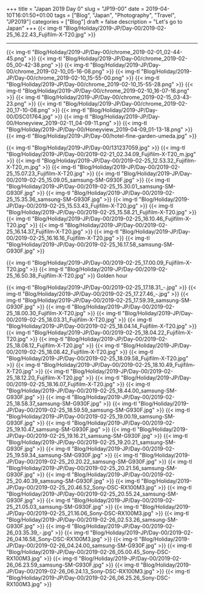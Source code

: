 +++
title = "Japan 2019 Day 0"
slug = "JP19-00"
date = 2019-04-10T16:01:50+01:00
tags = ["Blog", "Japan", "Photography", "Travel", "JP2019"]
categories = ["Blog"]
draft = false
description = "Let's go to Japan"
+++
{{< img-tl "Blog/Holiday/2019-JP/Day-00/2019-02-25_16.22.43_Fujifilm-X-T20.jpg" >}}
<!--more-->
***

{{< img-tl "Blog/Holiday/2019-JP/Day-00/chrome_2019-02-01_02-44-45.png" >}}
{{< img-tl "Blog/Holiday/2019-JP/Day-00/chrome_2019-02-05_00-42-38.png" >}}
{{< img-tl "Blog/Holiday/2019-JP/Day-00/chrome_2019-02-10_05-16-08.png" >}}
{{< img-tl "Blog/Holiday/2019-JP/Day-00/chrome_2019-02-10_15-55-00.png" >}}
{{< img-tl "Blog/Holiday/2019-JP/Day-00/chrome_2019-02-10_15-55-28.png" >}}
{{< img-tl "Blog/Holiday/2019-JP/Day-00/chrome_2019-02-10_16-07-16.png" >}}
{{< img-tl "Blog/Holiday/2019-JP/Day-00/chrome_2019-02-15_03-43-23.png" >}}
{{< img-tl "Blog/Holiday/2019-JP/Day-00/chrome_2019-02-20_17-10-08.png" >}}
{{< img-tl "Blog/Holiday/2019-JP/Day-00/DSC01764.jpg" >}}
{{< img-tl "Blog/Holiday/2019-JP/Day-00/Honeyview_2019-02-11_04-09-11.png" >}}
{{< img-tl "Blog/Holiday/2019-JP/Day-00/Honeyview_2019-04-09_01-13-18.png" >}}
{{< img-tl "Blog/Holiday/2019-JP/Day-00/hotel-fine-garden-umeda.jpg" >}}

{{< img-tl "Blog/Holiday/2019-JP/Day-00/131237059.jpg" >}}
{{< img-tl "Blog/Holiday/2019-JP/Day-00/2019-02-21_02.34.09_Fujifilm-X-T20_m.jpg" >}}
{{< img-tl "Blog/Holiday/2019-JP/Day-00/2019-02-25_12.53.32_Fujifilm-X-T20_m.jpg" >}}
{{< img-tl "Blog/Holiday/2019-JP/Day-00/2019-02-25_15.07.23_Fujifilm-X-T20.jpg" >}}
{{< img-tl "Blog/Holiday/2019-JP/Day-00/2019-02-25_15.09.05_samsung-SM-G930F.jpg" >}}
{{< img-tl "Blog/Holiday/2019-JP/Day-00/2019-02-25_15.30.01_samsung-SM-G930F.jpg" >}}
{{< img-tl "Blog/Holiday/2019-JP/Day-00/2019-02-25_15.35.36_samsung-SM-G930F.jpg" >}}
{{< img-tl "Blog/Holiday/2019-JP/Day-00/2019-02-25_15.53.43_Fujifilm-X-T20.jpg" >}}
{{< img-tl "Blog/Holiday/2019-JP/Day-00/2019-02-25_15.58.21_Fujifilm-X-T20.jpg" >}}
{{< img-tl "Blog/Holiday/2019-JP/Day-00/2019-02-25_16.10.46_Fujifilm-X-T20.jpg" >}}
{{< img-tl "Blog/Holiday/2019-JP/Day-00/2019-02-25_16.14.37_Fujifilm-X-T20.jpg" >}}
{{< img-tl "Blog/Holiday/2019-JP/Day-00/2019-02-25_16.16.16_Fujifilm-X-T20.jpg" >}}
{{< img-tl "Blog/Holiday/2019-JP/Day-00/2019-02-25_16.17.58_samsung-SM-G930F.jpg" >}}

{{< img-tl "Blog/Holiday/2019-JP/Day-00/2019-02-25_17.00.09_Fujifilm-X-T20.jpg" >}}
{{< img-tl "Blog/Holiday/2019-JP/Day-00/2019-02-25_16.50.38_Fujifilm-X-T20.jpg" >}}
Golden hour

{{< img-tl "Blog/Holiday/2019-JP/Day-00/2019-02-25_17.18.31_-.jpg" >}}
{{< img-tl "Blog/Holiday/2019-JP/Day-00/2019-02-25_17.27.46_-.jpg" >}}
{{< img-tl "Blog/Holiday/2019-JP/Day-00/2019-02-25_17.59.39_samsung-SM-G930F.jpg" >}}
{{< img-tl "Blog/Holiday/2019-JP/Day-00/2019-02-25_18.00.30_Fujifilm-X-T20.jpg" >}}
{{< img-tl "Blog/Holiday/2019-JP/Day-00/2019-02-25_18.03.31_Fujifilm-X-T20.jpg" >}}
{{< img-tl "Blog/Holiday/2019-JP/Day-00/2019-02-25_18.04.14_Fujifilm-X-T20.jpg" >}}
{{< img-tl "Blog/Holiday/2019-JP/Day-00/2019-02-25_18.04.22_Fujifilm-X-T20.jpg" >}}
{{< img-tl "Blog/Holiday/2019-JP/Day-00/2019-02-25_18.08.12_Fujifilm-X-T20.jpg" >}}
{{< img-tl "Blog/Holiday/2019-JP/Day-00/2019-02-25_18.08.42_Fujifilm-X-T20.jpg" >}}
{{< img-tl "Blog/Holiday/2019-JP/Day-00/2019-02-25_18.09.58_Fujifilm-X-T20.jpg" >}}
{{< img-tl "Blog/Holiday/2019-JP/Day-00/2019-02-25_18.10.49_Fujifilm-X-T20.jpg" >}}
{{< img-tl "Blog/Holiday/2019-JP/Day-00/2019-02-25_18.12.20_Fujifilm-X-T20.jpg" >}}
{{< img-tl "Blog/Holiday/2019-JP/Day-00/2019-02-25_18.16.07_Fujifilm-X-T20.jpg" >}}
{{< img-tl "Blog/Holiday/2019-JP/Day-00/2019-02-25_18.44.00_samsung-SM-G930F.jpg" >}}
{{< img-tl "Blog/Holiday/2019-JP/Day-00/2019-02-25_18.58.37_samsung-SM-G930F.jpg" >}}
{{< img-tl "Blog/Holiday/2019-JP/Day-00/2019-02-25_18.59.59_samsung-SM-G930F.jpg" >}}
{{< img-tl "Blog/Holiday/2019-JP/Day-00/2019-02-25_19.00.19_samsung-SM-G930F.jpg" >}}
{{< img-tl "Blog/Holiday/2019-JP/Day-00/2019-02-25_19.10.47_samsung-SM-G930F.jpg" >}}
{{< img-tl "Blog/Holiday/2019-JP/Day-00/2019-02-25_19.16.21_samsung-SM-G930F.jpg" >}}
{{< img-tl "Blog/Holiday/2019-JP/Day-00/2019-02-25_19.20.21_samsung-SM-G930F.jpg" >}}
{{< img-tl "Blog/Holiday/2019-JP/Day-00/2019-02-25_19.59.34_samsung-SM-G930F.jpg" >}}
{{< img-tl "Blog/Holiday/2019-JP/Day-00/2019-02-25_20.20.22_samsung-SM-G930F.jpg" >}}
{{< img-tl "Blog/Holiday/2019-JP/Day-00/2019-02-25_20.21.56_samsung-SM-G930F.jpg" >}}
{{< img-tl "Blog/Holiday/2019-JP/Day-00/2019-02-25_20.40.39_samsung-SM-G930F.jpg" >}}
{{< img-tl "Blog/Holiday/2019-JP/Day-00/2019-02-25_20.46.52_Sony-DSC-RX100M3.jpg" >}}
{{< img-tl "Blog/Holiday/2019-JP/Day-00/2019-02-25_20.55.24_samsung-SM-G930F.jpg" >}}
{{< img-tl "Blog/Holiday/2019-JP/Day-00/2019-02-25_21.05.03_samsung-SM-G930F.jpg" >}}
{{< img-tl "Blog/Holiday/2019-JP/Day-00/2019-02-25_21.16.06_Sony-DSC-RX100M3.jpg" >}}
{{< img-tl "Blog/Holiday/2019-JP/Day-00/2019-02-26_02.53.26_samsung-SM-G930F.jpg" >}}
{{< img-tl "Blog/Holiday/2019-JP/Day-00/2019-02-26_03.35.39_-.jpg" >}}
{{< img-tl "Blog/Holiday/2019-JP/Day-00/2019-02-26_04.16.58_Sony-DSC-RX100M3.jpg" >}}
{{< img-tl "Blog/Holiday/2019-JP/Day-00/2019-02-26_04.24.00_samsung-SM-G930F.jpg" >}}
{{< img-tl "Blog/Holiday/2019-JP/Day-00/2019-02-26_05.00.45_Sony-DSC-RX100M3.jpg" >}}
{{< img-tl "Blog/Holiday/2019-JP/Day-00/2019-02-26_06.23.59_samsung-SM-G930F.jpg" >}}
{{< img-tl "Blog/Holiday/2019-JP/Day-00/2019-02-26_06.24.13_Sony-DSC-RX100M3.jpg" >}}
{{< img-tl "Blog/Holiday/2019-JP/Day-00/2019-02-26_06.25.26_Sony-DSC-RX100M3.jpg" >}}